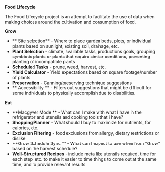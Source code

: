 **Food Lifecycle**

The Food Lifecycle project is an attempt to facilitate the use of data when making choices around the cultivation and consumption of food.

**Grow**
- ** Site selection** - Where to place garden beds, plots, or individual plants based on sunlight, existing soil, drainage, etc.
- **Plant Selection** - climate, available tasks, productions goals, grouping symbiotic plants or plants that require similar conditions, preventing planting of incompatible plants
- **Scheduled Tasks** - prune, weed, harvest, etc.
- **Yield Calculator** - Yield expectations based on square footage/number of plants
- **Preservation** - Canning/preserving technique suggestions
- ** Accessibility ** - Filters out suggestions that might be difficult for some individuals to physically accomplish due to disabilities.


**Eat**
- **Macgyver Mode ** - What can I make with what I have in the refrigerator and utensils and cooking tools that i have?
- **Shopping Planner** - What should I buy to maximize for nutrients, for calories, etc.
-  **Exclusion Filtering** - food exclusions from allergy, dietary restrictions or dislike
- **Grow Schedule Sync ** - What can I expect to use when from "Grow" based on the harvest schedule?
- **Well-Structured Recipes** - include meta like utensils required, time for each step, etc. to make it easier to time things to come out at the same time, and to provide relevant results
